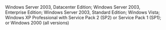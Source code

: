 <Token xmlns:xlink="http://www.w3.org/1999/xlink">Windows Server 2003, Datacenter Edition; Windows Server 2003, Enterprise Edition; Windows Server 2003, Standard Edition; Windows Vista; Windows XP Professional with Service Pack 2 (SP2) or Service Pack 1 (SP1); or Windows 2000 (all versions)</Token>